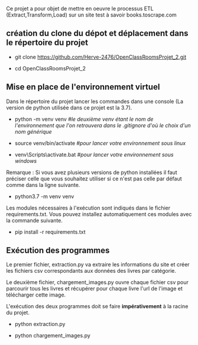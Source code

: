 Ce projet a pour objet de mettre en oeuvre le processus ETL (Extract,Transform,Load) sur un site test à savoir books.toscrape.com


## création du clone du dépot et déplacement dans le répertoire du projet



* git clone https://github.com/Herve-2476/OpenClassRoomsProjet_2.git

* cd OpenClassRoomsProjet_2


## Mise en place de l'environnement virtuel
 
Dans le répertoire du projet lancer les commandes dans une console (La version de python utilisée dans ce projet est la 3.7).

 * python -m venv venv *#le deuxième venv étant le nom de l'environnement que l'on retrouvera dans le .gitignore d'où le choix d'un nom générique*

* source venv/bin/activate *#pour lancer votre environnement sous linux*

* venv\Scripts\activate.bat *#pour lancer votre environnement sous windows*

Remarque : Si vous avez plusieurs versions de python installées il faut préciser celle que vous souhaitez utiliser si ce n'est pas celle par défaut comme dans la ligne suivante.

* python3.7 -m venv venv 

Les modules nécessaires à l'exécution sont indiqués dans le fichier requirements.txt.
Vous pouvez installez automatiquement ces modules avec la commande suivante.

* pip install -r requirements.txt


## Exécution des programmes

Le premier fichier, extraction.py va extraire les informations du site et créer les fichiers csv correspondants aux données des livres par catégorie.

Le deuxième fichier, chargement_images.py ouvre chaque fichier csv pour parcourir tous les livres et récupérer pour chaque livre l'url de l'image et télécharger cette image.

L'exécution des deux programmes doit se faire **impérativement** à la racine du projet.

* python extraction.py

* python chargement_images.py